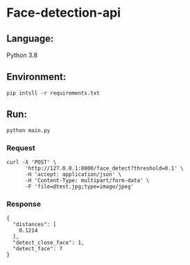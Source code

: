 # Face-detection-api

## Language: 
Python 3.8

## Environment: 
```
pip intsll -r requirements.txt
```

## Run: 
```
python main.py
```

### Request
```
curl -X 'POST' \
      'http://127.0.0.1:8000/face_detect?threshold=0.1' \
      -H 'accept: application/json' \
      -H 'Content-Type: multipart/form-data' \
      -F 'file=@test.jpg;type=image/jpeg'
```

### Response
```
{
  "distances": [
    0.1214
  ],
  "detect_close_face": 1,
  "detect_face": 7
}
```